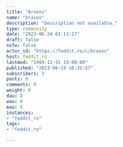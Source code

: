```yaml
---
title: "Brasov" 
name: "brasov"
description: "Description not available."
type: community
date: "2023-06-24 01:13:27"
draft: false
nsfw: false
actor_id: "https://feddit.ro/c/brasov"
host: feddit.ro
lastmod: "1969-12-31 19:00:00"
published: "2023-06-19 10:32:57"
subscribers: 3
posts: 0
comments: 0
weight: 0
dau: 0
wau: 0
mau: 0
instances:
- "feddit_ro"
tags: 
- "feddit_ro"

---
```

